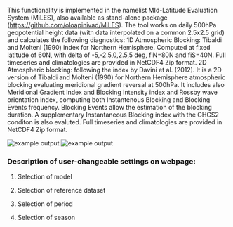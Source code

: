 This functionality is implemented in the namelist MId-Latitude Evaluation System (MiLES), also available as stand-alone package (https://github.com/oloapinivad/MiLES). The tool works on daily 500hPa geopotential height data (with data interpolated on a common 2.5x2.5 grid) and calculates the following diagnostics: 1D Atmospheric Blocking:
  Tibaldi and Molteni (1990) index for Northern Hemisphere. Computed at fixed latitude of 60N, with delta of -5,-2.5,0,2.5,5 deg, fiN=80N and fiS=40N. Full timeseries and climatologies are provided in NetCDF4 Zip format.
  2D Atmospheric blocking: following the index by Davini et al. (2012). It is a 2D version of Tibaldi and Molteni (1990) for Northern Hemisphere atmospheric blocking evaluating meridional gradient reversal at 500hPa. It includes also Meridional Gradient Index and Blocking Intensity index and Rossby wave orientation index, computing both Instantenous Blocking and Blocking Events frequency. Blocking Events allow the estimation of the blocking duration. A supplementary Instantaneous Blocking index with the GHGS2 conditon is also evaluted. Full timeseries and climatologies are provided in NetCDF4 Zip format.

![example output](diagnosticsdata/blocking/TM90_MPI-ESM-P_r1_1951_2005_DJF.png "Example Output")
![example output](diagnosticsdata/blocking/BlockEvents_MPI-ESM-P_r1_1951_2005_DJF.png "Example Output")

### Description of user-changeable settings on webpage: 

1) Selection of model

2) Selection of reference dataset 

3) Selection of period

4) Selection of season

